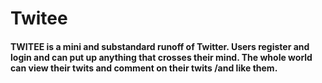 # Twitee

#### TWITEE is a mini and substandard runoff of Twitter. Users register and login and can put up anything that crosses their mind. The whole world can view their twits and comment on their twits /and like them.